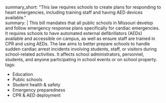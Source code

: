 summary_short: "This law requires schools to create plans for responding to heart emergencies, including training staff and having AED devices available."  
summary: |
  This bill mandates that all public schools in Missouri develop and follow emergency response plans specifically for cardiac emergencies. It requires schools to have automated external defibrillators (AEDs) available and accessible on campus, as well as ensure staff are trained in CPR and using AEDs. The law aims to better prepare schools to handle sudden cardiac arrest incidents involving students, staff, or visitors during school-related activities. It affects school administrators, personnel, students, and anyone participating in school events or on school property.  
tags:
  - Education
  - Public schools
  - Student health & safety
  - Emergency preparedness
  - CPR & AED deployment
